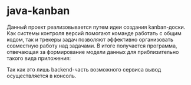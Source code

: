 # java-kanban
Данный проект реализовывается путем идеи создания kanban-доски. Как системы контроля версий помогают команде работать 
с общим кодом, так и трекеры задач позволяют эффективно организовать совместную работу над задачами. 
В итоге получается программа, отвечающая за формирование модели данных для приблизительно такого вида приложения:



Так как это лишь backend-часть возможного сервиса вывод осуществляется в консоль.

